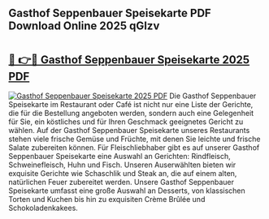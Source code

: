 ## Gasthof Seppenbauer Speisekarte PDF Download Online 2025 qGIzv

# <h2><a href="http://gc8g1tv.nevu.top/?p=Gasthof+Seppenbauer+Speisekarte">🔗 👉🔴 Gasthof Seppenbauer Speisekarte 2025 PDF</a></h2>

[![Gasthof Seppenbauer Speisekarte 2025 PDF](https://i.imgur.com/dBaPXMq.png)](http://gc8g1tv.nevu.top/?p=Gasthof+Seppenbauer+Speisekarte)
Die Gasthof Seppenbauer Speisekarte im Restaurant oder Café ist nicht nur eine Liste der Gerichte, die für die Bestellung angeboten werden, sondern auch eine Gelegenheit für Sie, ein köstliches und für Ihren Geschmack geeignetes Gericht zu wählen. Auf der Gasthof Seppenbauer Speisekarte unseres Restaurants stehen viele frische Gemüse und Früchte, mit denen Sie leichte und frische Salate zubereiten können. Für Fleischliebhaber gibt es auf unserer Gasthof Seppenbauer Speisekarte eine Auswahl an Gerichten: Rindfleisch, Schweinefleisch, Huhn und Fisch. Unseren Auserwählten bieten wir exquisite Gerichte wie Schaschlik und Steak an, die auf einem alten, natürlichen Feuer zubereitet werden. Unsere Gasthof Seppenbauer Speisekarte umfasst eine große Auswahl an Desserts, von klassischen Torten und Kuchen bis hin zu exquisiten Crème Brûlée und Schokoladenkakees.
